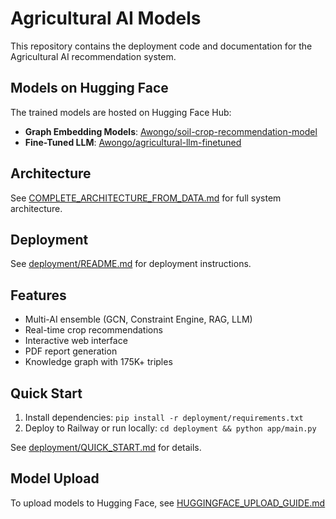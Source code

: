 # Agricultural AI Models

This repository contains the deployment code and documentation for the Agricultural AI recommendation system.

## Models on Hugging Face

The trained models are hosted on Hugging Face Hub:

- **Graph Embedding Models**: [Awongo/soil-crop-recommendation-model](https://huggingface.co/Awongo/soil-crop-recommendation-model)
- **Fine-Tuned LLM**: [Awongo/agricultural-llm-finetuned](https://huggingface.co/Awongo/agricultural-llm-finetuned)

## Architecture

See [COMPLETE_ARCHITECTURE_FROM_DATA.md](COMPLETE_ARCHITECTURE_FROM_DATA.md) for full system architecture.

## Deployment

See [deployment/README.md](deployment/README.md) for deployment instructions.

## Features

- Multi-AI ensemble (GCN, Constraint Engine, RAG, LLM)
- Real-time crop recommendations
- Interactive web interface
- PDF report generation
- Knowledge graph with 175K+ triples

## Quick Start

1. Install dependencies: `pip install -r deployment/requirements.txt`
2. Deploy to Railway or run locally: `cd deployment && python app/main.py`

See [deployment/QUICK_START.md](deployment/QUICK_START.md) for details.

## Model Upload

To upload models to Hugging Face, see [HUGGINGFACE_UPLOAD_GUIDE.md](HUGGINGFACE_UPLOAD_GUIDE.md)
